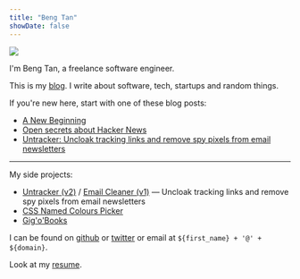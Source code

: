 ```yaml
---
title: "Beng Tan"
showDate: false
---
```


![](/images/portrait.jpg)

I'm Beng Tan, a freelance software engineer.

This is my [blog](/blog). I write about software, tech, startups and random things.

If you're new here, start with one of these blog posts:

* [A New Beginning](/blog/a-new-beginning)
* [Open secrets about Hacker News](/blog/open-secrets-hacker-news)
* [Untracker: Uncloak tracking links and remove spy pixels from email newsletters](/blog/untracker-remove-tracking-from-email/)

----

My side projects:

* [Untracker (v2)](/blog/untracker-remove-tracking-from-email/) / [Email Cleaner (v1)](/blog/email-cleaner-clean-tracking-links-and-pixels) &mdash; Uncloak tracking links and remove spy pixels from email newsletters
* [CSS Named Colours Picker](/css-named-colours-picker)
* [Gig'o'Books](https://www.gigobooks.com)

I can be found on [github](https://github.com/bengtan) or [twitter](https://twitter.com/bengtanAU) or email at `${first_name} + '@' + ${domain}`.

Look at my [resume](/resume).
